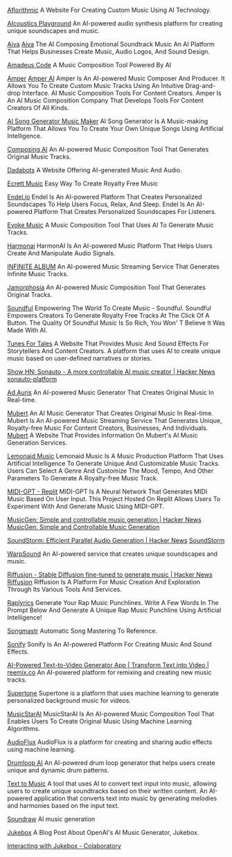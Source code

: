 
[Aflorithmic](https://www.aflorithmic.ai/)
A Website For Creating Custom Music Using AI Technology.

[AIcoustics Playground](https://ai-coustics.com/playground/)
An AI-powered audio synthesis platform for creating unique soundscapes and music.

[Aiva](http://aiva.ai)
[Aiva](https://www.aiva.ai/)
The AI Composing Emotional Soundtrack Music
An AI Platform That Helps Businesses Create Music, Audio Logos, And Sound Design.

[Amadeus Code](http://amadeuscode.com)
A Music Composition Tool Powered By AI

[Amper](https://score.ampermusic.com/)
[Amper AI](http://www.ampermusic.com)
Amper Is An AI-powered Music Composer And Producer. It Allows You To Create Custom Music Tracks Using An Intuitive Drag-and-drop Interface.
AI Music Composition Tools For Content Creators. Amper Is An AI Music Composition Company That Develops Tools For Content Creators Of All Kinds.

[AI Song Generator Music Maker](https://appintro.io/ai-song-generator-music-maker)
AI Song Generator Is A Music-making Platform That Allows You To Create Your Own Unique Songs Using Artificial Intelligence.

[Composing AI](https://composing.ai/)
An AI-powered Music Composition Tool That Generates Original Music Tracks.

[Dadabots](https://dadabots.com/)
A Website Offering AI-generated Music And Audio.

[Ecrett Music](http://ecrettmusic.com)
Easy Way To Create Royalty Free Music

[Endel.io](https://endel.io/)
Endel Is An AI-powered Platform That Creates Personalized Soundscapes To Help Users Focus, Relax, And Sleep.
Endel Is An AI-powered Platform That Creates Personalized Soundscapes For Listeners.

[Evoke Music](https://evokemusic.ai/music)
A Music Composition Tool That Uses AI To Generate Music Tracks.

[Harmonai](https://www.harmonai.org/)
HarmonAI Is An AI-powered Music Platform That Helps Users Create And Manipulate Audio Signals.

[INFINITE ALBUM](https://www.infinitealbum.io/)
An AI-powered Music Streaming Service That Generates Infinite Music Tracks.

[Jamorphosia](https://www.jamorphosia.com/en/)
An AI-powered Music Composition Tool That Generates Original Tracks.

[Soundful](http://soundful.com)
Empowering The World To Create Music - Soundful. Soundful Empowers Creators To Generate Royalty Free Tracks At The Click Of A Button. The Quality Of Soundful Music Is So Rich, You Won' T Believe It Was Made With AI.

[Tunes For Tales](https://tunesfortales.fun/)
A Website That Provides Music And Sound Effects For Storytellers And Content Creators.
A platform that uses AI to create unique music based on user-defined narratives or stories.

[Show HN: Sonauto - A more controllable AI music creator | Hacker News](https://news.ycombinator.com/item?id=39992817)
[sonauto-platform](https://sonauto.ai/)

[Ad Auris](https://play.ad-auris.com/)
An AI-powered Music Generator That Creates Original Music In Real-time.

[Mubert](https://mubert.com/)
An AI Music Generator That Creates Original Music In Real-time.
Mubert Is An AI-powered Music Streaming Service That Generates Unique, Royalty-free Music For Content Creators, Businesses, And Individuals.
[Mubert](https://mubert.com/render/)
A Website That Provides Information On Mubert's AI Music Generation Services.

[Lemonaid Music](https://lemonaid.ai/)
Lemonaid Music Is A Music Production Platform That Uses Artificial Intelligence To Generate Unique And Customizable Music Tracks. Users Can Select A Genre And Customize The Mood, Tempo, And Other Parameters To Generate A Royalty-free Music Track.

[MIDI-GPT - Replit](https://replit.com/@somewheresy/MIDI-GPT)
MIDI-GPT Is A Neural Network That Generates MIDI Music Based On User Input. This Project Hosted On Replit Allows Users To Experiment With And Generate Music Using MIDI-GPT.

[MusicGen: Simple and controllable music generation | Hacker News](https://news.ycombinator.com/item?id=36271926)
[MusicGen: Simple and Controllable Music Generation](https://ai.honu.io/papers/musicgen/)

[SoundStorm: Efficient Parallel Audio Generation | Hacker News](https://news.ycombinator.com/item?id=36749059)
[SoundStorm](https://google-research.github.io/seanet/soundstorm/examples/)

[WarpSound](https://www.warpsound.ai/api-waitlist)
An AI-powered service that creates unique soundscapes and music.

[Riffusion - Stable Diffusion fine-tuned to generate music | Hacker News](https://news.ycombinator.com/item?id=33999162)
[Riffusion](https://www.riffusion.com/)
Riffusion Is A Platform For Music Creation And Exploration Through Its Various Tools And Services.

[Raplyrics](http://raplyrics.eu)
Generate Your Rap Music Punchlines. Write A Few Words In The Prompt Below And Generate A Unique Rap Music Punchline Using Artificial Intelligence!

[Songmastr](http://www.songmastr.com)
Automatic Song Mastering To Reference.

[Sonify](https://www.sonify.io/)
Sonify Is An AI-powered Platform For Creating Music And Sound Effects.

[AI-Powered Text-to-Video Generator App | Transform Text into Video | reemix.co](https://reemix.co/)
An AI-powered platform for remixing and creating new music tracks.

[Supertone](https://supertone.ai/)
Supertone is a platform that uses machine learning to generate personalized background music for videos.

[MusicStarAI](https://beta.musicstar.ai/)
MusicStarAI Is An AI-powered Music Composition Tool That Enables Users To Create Original Music Using Machine Learning Algorithms.

[AudioFlux](https://audioflux.top/)
AudioFlux is a platform for creating and sharing audio effects using machine learning.

[Drumloop AI](https://drumloopai.com/)
An AI-powered drum loop generator that helps users create unique and dynamic drum patterns.

[Text to Music](https://www.texttomusic.app/)
A tool that uses AI to convert text input into music, allowing users to create unique soundtracks based on their written content.
An AI-powered application that converts text into music by generating melodies and harmonies based on the input text.

[Soundraw](https://soundraw.io/)
AI music generation

[Jukebox](https://openai.com/blog/jukebox)
A Blog Post About OpenAI's AI Music Generator, Jukebox.

[Interacting with Jukebox - Colaboratory](https://colab.research.google.com/github/openai/jukebox/blob/master/jukebox/Interacting_with_Jukebox.ipynb)
